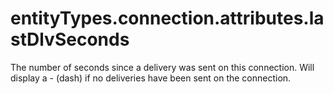 # entityTypes.connection.attributes.lastDlvSeconds

The number of seconds since a delivery was sent on this connection. Will display a - (dash) if no deliveries have been sent on the connection.

